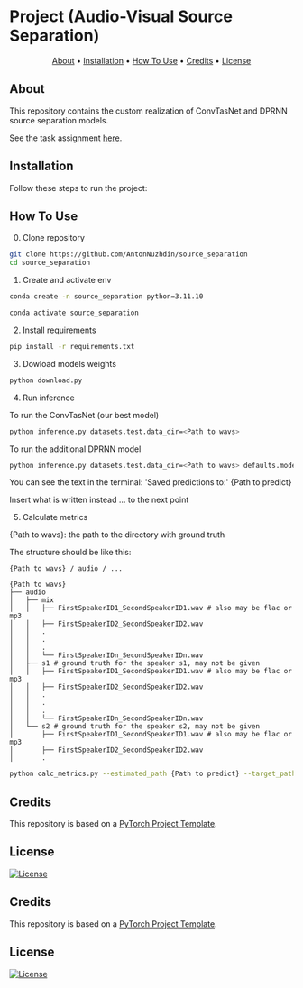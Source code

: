 # Project (Audio-Visual Source Separation)

<p align="center">
  <a href="#about">About</a> •
  <a href="#installation">Installation</a> •
  <a href="#how-to-use">How To Use</a> •
  <a href="#credits">Credits</a> •
  <a href="#license">License</a>
</p>

## About

This repository contains the custom realization of ConvTasNet and DPRNN source separation models.

See the task assignment [here](https://github.com/markovka17/dla/tree/2024/project_avss).

## Installation

Follow these steps to run the project:

## How To Use

0. Clone repository

```bash
git clone https://github.com/AntonNuzhdin/source_separation
cd source_separation
```
1. Create and activate env

```bash
conda create -n source_separation python=3.11.10

conda activate source_separation
```

2. Install requirements

```bash
pip install -r requirements.txt
```

3. Dowload models weights

```bash
python download.py 
```

4. Run inference

To run the ConvTasNet (our best model)
```bash
python inference.py datasets.test.data_dir=<Path to wavs>
```

To run the additional DPRNN model
```bash
python inference.py datasets.test.data_dir=<Path to wavs> defaults.model=dprnn inferencer.from_pretrained="src/weights/dprnn_weights.pth"
```

You can see the text in the terminal: 'Saved predictions to:' {Path to predict}

Insert what is written instead 
... to the next point
 
5. Calculate metrics
   
{Path to wavs}: the path to the directory with ground truth

The structure should be like this:
```
{Path to wavs} / audio / ...

{Path to wavs}
├── audio
│   ├── mix
│   │   ├── FirstSpeakerID1_SecondSpeakerID1.wav # also may be flac or mp3
│   │   ├── FirstSpeakerID2_SecondSpeakerID2.wav
│   │   .
│   │   .
│   │   .
│   │   └── FirstSpeakerIDn_SecondSpeakerIDn.wav
│   ├── s1 # ground truth for the speaker s1, may not be given
│   │   ├── FirstSpeakerID1_SecondSpeakerID1.wav # also may be flac or mp3
│   │   ├── FirstSpeakerID2_SecondSpeakerID2.wav
│   │   .
│   │   .
│   │   .
│   │   └── FirstSpeakerIDn_SecondSpeakerIDn.wav
│   └── s2 # ground truth for the speaker s2, may not be given
│       ├── FirstSpeakerID1_SecondSpeakerID1.wav # also may be flac or mp3
│       ├── FirstSpeakerID2_SecondSpeakerID2.wav
│       .
```

```bash
python calc_metrics.py --estimated_path {Path to predict} --target_path {Path to wavs} --SISNRi --SISDRi --PESQ --STOI
```

## Credits

This repository is based on a [PyTorch Project Template](https://github.com/Blinorot/pytorch_project_template).

## License

[![License](https://img.shields.io/badge/license-MIT-blue.svg)](/LICENSE)


## Credits

This repository is based on a [PyTorch Project Template](https://github.com/Blinorot/pytorch_project_template).

## License

[![License](https://img.shields.io/badge/license-MIT-blue.svg)](/LICENSE)
